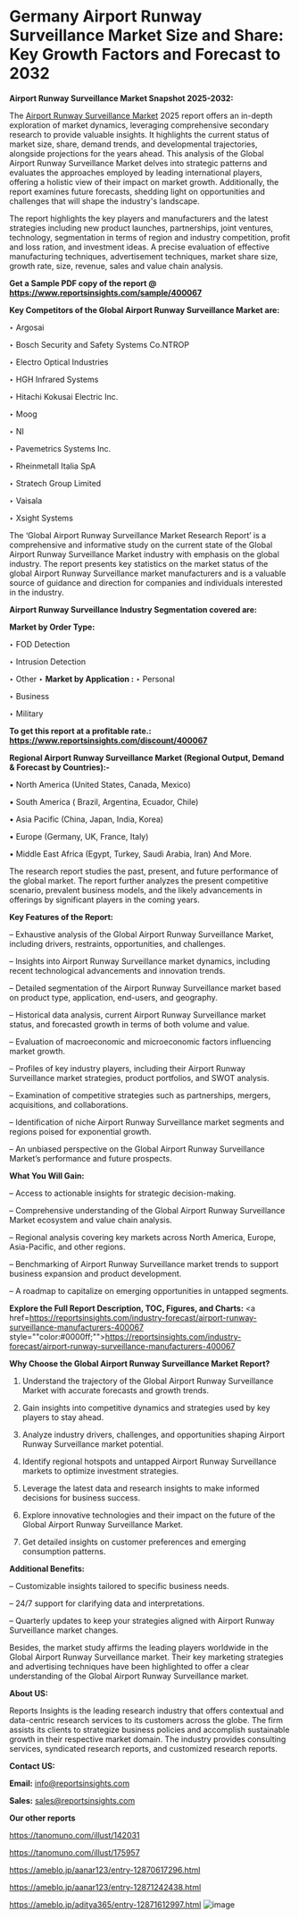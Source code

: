 # Germany Airport Runway Surveillance Market Size and Share: Key Growth Factors and Forecast to 2032

<strong>Airport Runway Surveillance Market Snapshot 2025-2032:</strong>

The <a href=https://www.reportsinsights.com/sample/400067>Airport Runway Surveillance Market</a> 2025 report offers an in-depth exploration of market dynamics, leveraging comprehensive secondary research to provide valuable insights. It highlights the current status of market size, share, demand trends, and developmental trajectories, alongside projections for the years ahead. This analysis of the Global Airport Runway Surveillance Market delves into strategic patterns and evaluates the approaches employed by leading international players, offering a holistic view of their impact on market growth. Additionally, the report examines future forecasts, shedding light on opportunities and challenges that will shape the industry's landscape.

The report highlights the key players and manufacturers and the latest strategies including new product launches, partnerships, joint ventures, technology, segmentation in terms of region and industry competition, profit and loss ration, and investment ideas. A precise evaluation of effective manufacturing techniques, advertisement techniques, market share size, growth rate, size, revenue, sales and value chain analysis.

<strong>Get a Sample PDF copy of the report @ <a href=https://www.reportsinsights.com/sample/400067 style=color:#0000ff;>https://www.reportsinsights.com/sample/400067</a></strong>

<strong>Key Competitors of the Global Airport Runway Surveillance Market are:</strong>

‣ Argosai

‣ Bosch Security and Safety Systems
 Co.NTROP

‣ Electro Optical Industries

‣ HGH Infrared Systems

‣ Hitachi Kokusai Electric Inc.

‣ Moog

‣ NI

‣ Pavemetrics Systems Inc.

‣ Rheinmetall Italia SpA

‣ Stratech Group Limited

‣ Vaisala

‣ Xsight Systems

The ‘Global Airport Runway Surveillance Market Research Report’ is a comprehensive and informative study on the current state of the Global Airport Runway Surveillance Market industry with emphasis on the global industry. The report presents key statistics on the market status of the global Airport Runway Surveillance market manufacturers and is a valuable source of guidance and direction for companies and individuals interested in the industry.

<strong>Airport Runway Surveillance Industry Segmentation covered are:</strong>

<strong>Market by Order Type: </strong>

‣ FOD Detection

‣ Intrusion Detection

‣ Other
‣ 
<strong>Market by Application :</strong>
‣ Personal

‣ Business

‣ Military

<strong>To get this report at a profitable rate.: <a href=https://www.reportsinsights.com/discount/400067 style=color:#0000ff;>https://www.reportsinsights.com/discount/400067</a></strong>

<strong>Regional Airport Runway Surveillance Market (Regional Output, Demand &amp; Forecast by Countries):-</strong>

• North America (United States, Canada, Mexico)

• South America ( Brazil, Argentina, Ecuador, Chile)

• Asia Pacific (China, Japan, India, Korea)

• Europe (Germany, UK, France, Italy)

• Middle East Africa (Egypt, Turkey, Saudi Arabia, Iran) And More.

The research report studies the past, present, and future performance of the global market. The report further analyzes the present competitive scenario, prevalent business models, and the likely advancements in offerings by significant players in the coming years.

<strong>Key Features of the Report:</strong>

– Exhaustive analysis of the Global Airport Runway Surveillance Market, including drivers, restraints, opportunities, and challenges.

– Insights into Airport Runway Surveillance market dynamics, including recent technological advancements and innovation trends.

– Detailed segmentation of the Airport Runway Surveillance market based on product type, application, end-users, and geography.

– Historical data analysis, current Airport Runway Surveillance market status, and forecasted growth in terms of both volume and value.

– Evaluation of macroeconomic and microeconomic factors influencing market growth.

– Profiles of key industry players, including their Airport Runway Surveillance market strategies, product portfolios, and SWOT analysis.

– Examination of competitive strategies such as partnerships, mergers, acquisitions, and collaborations.

– Identification of niche Airport Runway Surveillance market segments and regions poised for exponential growth.

– An unbiased perspective on the Global Airport Runway Surveillance Market’s performance and future prospects.

<strong>What You Will Gain:</strong>

– Access to actionable insights for strategic decision-making.

– Comprehensive understanding of the Global Airport Runway Surveillance Market ecosystem and value chain analysis.

– Regional analysis covering key markets across North America, Europe, Asia-Pacific, and other regions.

– Benchmarking of Airport Runway Surveillance market trends to support business expansion and product development.

– A roadmap to capitalize on emerging opportunities in untapped segments.

<strong>Explore the Full Report Description, TOC, Figures, and Charts:</strong>
<a href=https://reportsinsights.com/industry-forecast/airport-runway-surveillance-manufacturers-400067 style=""color:#0000ff;"">https://reportsinsights.com/industry-forecast/airport-runway-surveillance-manufacturers-400067</a>

<strong>Why Choose the Global Airport Runway Surveillance Market Report?</strong>

1. Understand the trajectory of the Global Airport Runway Surveillance Market with accurate forecasts and growth trends.

2. Gain insights into competitive dynamics and strategies used by key players to stay ahead.

3. Analyze industry drivers, challenges, and opportunities shaping Airport Runway Surveillance market potential.

4. Identify regional hotspots and untapped Airport Runway Surveillance markets to optimize investment strategies.

5. Leverage the latest data and research insights to make informed decisions for business success.

6. Explore innovative technologies and their impact on the future of the Global Airport Runway Surveillance Market.

7. Get detailed insights on customer preferences and emerging consumption patterns.

<strong>Additional Benefits:</strong>

– Customizable insights tailored to specific business needs.

– 24/7 support for clarifying data and interpretations.

– Quarterly updates to keep your strategies aligned with Airport Runway Surveillance market changes.

Besides, the market study affirms the leading players worldwide in the Global Airport Runway Surveillance market. Their key marketing strategies and advertising techniques have been highlighted to offer a clear understanding of the Global Airport Runway Surveillance market.

<strong><strong>About US</strong>:</strong>

Reports Insights is the leading research industry that offers contextual and data-centric research services to its customers across the globe. The firm assists its clients to strategize business policies and accomplish sustainable growth in their respective market domain. The industry provides consulting services, syndicated research reports, and customized research reports.

<strong>Contact US:</strong>

<p class=><b>Email:</b> <a href=mailto:info@reportsinsights.com>info@reportsinsights.com</a></p>
<p class=><b>Sales:</b> <a href=mailto:sales@reportsinsights.com>sales@reportsinsights.com</a></p>

<strong>Our other reports</strong>

<a href=https://tanomuno.com/illust/142031>https://tanomuno.com/illust/142031</a>

<a href=https://tanomuno.com/illust/175957>https://tanomuno.com/illust/175957</a>

<a href=https://ameblo.jp/aanar123/entry-12870617296.html>https://ameblo.jp/aanar123/entry-12870617296.html</a>

<a href=https://ameblo.jp/aanar123/entry-12871242438.html>https://ameblo.jp/aanar123/entry-12871242438.html</a>

<a href=https://ameblo.jp/aditya365/entry-12871612997.html>https://ameblo.jp/aditya365/entry-12871612997.html</a>
![image](https://github.com/user-attachments/assets/d481ac61-57ce-497d-89a4-4dc34036456d)
